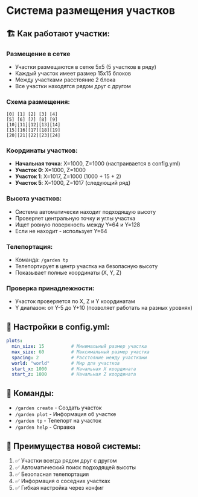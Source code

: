 # Система размещения участков

## 🏗️ **Как работают участки:**

### **Размещение в сетке**
- Участки размещаются в сетке 5x5 (5 участков в ряду)
- Каждый участок имеет размер 15x15 блоков
- Между участками расстояние 2 блока
- Все участки находятся рядом друг с другом

### **Схема размещения:**
```
[0] [1] [2] [3] [4]
[5] [6] [7] [8] [9]
[10][11][12][13][14]
[15][16][17][18][19]
[20][21][22][23][24]
```

### **Координаты участков:**
- **Начальная точка**: X=1000, Z=1000 (настраивается в config.yml)
- **Участок 0**: X=1000, Z=1000
- **Участок 1**: X=1017, Z=1000 (1000 + 15 + 2)
- **Участок 5**: X=1000, Z=1017 (следующий ряд)

### **Высота участков:**
- Система автоматически находит подходящую высоту
- Проверяет центральную точку и углы участка
- Ищет ровную поверхность между Y=64 и Y=128
- Если не находит - использует Y=64

### **Телепортация:**
- Команда: `/garden tp`
- Телепортирует в центр участка на безопасную высоту
- Показывает полные координаты (X, Y, Z)

### **Проверка принадлежности:**
- Участок проверяется по X, Z и Y координатам
- Y диапазон: от Y-5 до Y+10 (позволяет работать на разных уровнях)

## 🔧 **Настройки в config.yml:**
```yaml
plots:
  min_size: 15          # Минимальный размер участка
  max_size: 60          # Максимальный размер участка
  spacing: 2            # Расстояние между участками
  world: "world"        # Мир для участков
  start_x: 1000         # Начальная X координата
  start_z: 1000         # Начальная Z координата
```

## 📍 **Команды:**
- `/garden create` - Создать участок
- `/garden plot` - Информация об участке
- `/garden tp` - Телепорт на участок
- `/garden help` - Справка

## 🎯 **Преимущества новой системы:**
1. ✅ Участки всегда рядом друг с другом
2. ✅ Автоматический поиск подходящей высоты
3. ✅ Безопасная телепортация
4. ✅ Информация о соседних участках
5. ✅ Гибкая настройка через конфиг 